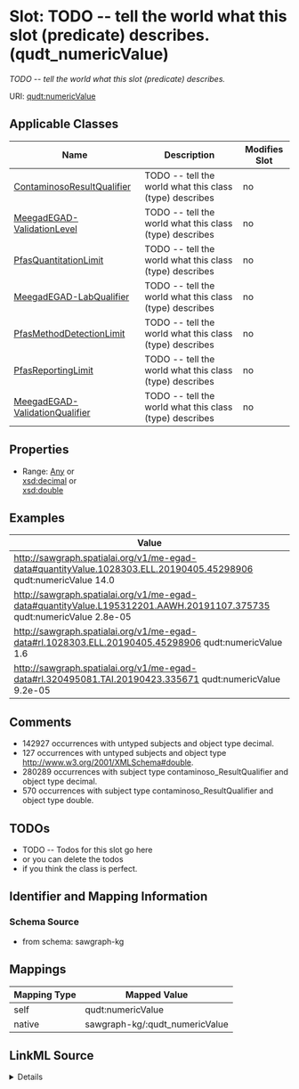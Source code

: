 

# Slot: TODO -- tell the world what this slot (predicate) describes. (qudt_numericValue)


_TODO -- tell the world what this slot (predicate) describes._





URI: [qudt:numericValue](http://qudt.org/schema/qudt/numericValue)



<!-- no inheritance hierarchy -->





## Applicable Classes

| Name | Description | Modifies Slot |
| --- | --- | --- |
| [ContaminosoResultQualifier](../classes/ContaminosoResultQualifier.md) | TODO -- tell the world what this class (type) describes |  no  |
| [MeegadEGAD-ValidationLevel](../classes/MeegadEGAD-ValidationLevel.md) | TODO -- tell the world what this class (type) describes |  no  |
| [PfasQuantitationLimit](../classes/PfasQuantitationLimit.md) | TODO -- tell the world what this class (type) describes |  no  |
| [MeegadEGAD-LabQualifier](../classes/MeegadEGAD-LabQualifier.md) | TODO -- tell the world what this class (type) describes |  no  |
| [PfasMethodDetectionLimit](../classes/PfasMethodDetectionLimit.md) | TODO -- tell the world what this class (type) describes |  no  |
| [PfasReportingLimit](../classes/PfasReportingLimit.md) | TODO -- tell the world what this class (type) describes |  no  |
| [MeegadEGAD-ValidationQualifier](../classes/MeegadEGAD-ValidationQualifier.md) | TODO -- tell the world what this class (type) describes |  no  |







## Properties

* Range: [Any](../classes/Any.md)&nbsp;or&nbsp;<br />[xsd:decimal](http://www.w3.org/2001/XMLSchema#decimal)&nbsp;or&nbsp;<br />[xsd:double](http://www.w3.org/2001/XMLSchema#double)






## Examples

| Value |
| --- |
| http://sawgraph.spatialai.org/v1/me-egad-data#quantityValue.1028303.ELL.20190405.45298906 qudt:numericValue 14.0 |
| http://sawgraph.spatialai.org/v1/me-egad-data#quantityValue.L195312201.AAWH.20191107.375735 qudt:numericValue 2.8e-05 |
| http://sawgraph.spatialai.org/v1/me-egad-data#rl.1028303.ELL.20190405.45298906 qudt:numericValue 1.6 |
| http://sawgraph.spatialai.org/v1/me-egad-data#rl.320495081.TAI.20190423.335671 qudt:numericValue 9.2e-05 |

## Comments

* 142927 occurrences with untyped subjects and object type decimal.
* 127 occurrences with untyped subjects and object type http://www.w3.org/2001/XMLSchema#double.
* 280289 occurrences with subject type contaminoso_ResultQualifier and object type decimal.
* 570 occurrences with subject type contaminoso_ResultQualifier and object type double.

## TODOs

* TODO -- Todos for this slot go here
* or you can delete the todos
* if you think the class is perfect.

## Identifier and Mapping Information







### Schema Source


* from schema: sawgraph-kg




## Mappings

| Mapping Type | Mapped Value |
| ---  | ---  |
| self | qudt:numericValue |
| native | sawgraph-kg/:qudt_numericValue |




## LinkML Source

<details>
```yaml
name: qudt_numericValue
description: TODO -- tell the world what this slot (predicate) describes.
title: TODO -- tell the world what this slot (predicate) describes.
todos:
- TODO -- Todos for this slot go here
- or you can delete the todos
- if you think the class is perfect.
comments:
- 142927 occurrences with untyped subjects and object type decimal.
- 127 occurrences with untyped subjects and object type http://www.w3.org/2001/XMLSchema#double.
- 280289 occurrences with subject type contaminoso_ResultQualifier and object type
  decimal.
- 570 occurrences with subject type contaminoso_ResultQualifier and object type double.
examples:
- value: http://sawgraph.spatialai.org/v1/me-egad-data#quantityValue.1028303.ELL.20190405.45298906
    qudt:numericValue 14.0
- value: http://sawgraph.spatialai.org/v1/me-egad-data#quantityValue.L195312201.AAWH.20191107.375735
    qudt:numericValue 2.8e-05
- value: http://sawgraph.spatialai.org/v1/me-egad-data#rl.1028303.ELL.20190405.45298906
    qudt:numericValue 1.6
- value: http://sawgraph.spatialai.org/v1/me-egad-data#rl.320495081.TAI.20190423.335671
    qudt:numericValue 9.2e-05
from_schema: sawgraph-kg
rank: 1000
slot_uri: qudt:numericValue
alias: qudt_numericValue
domain_of:
- contaminoso_ResultQualifier
range: Any
any_of:
- range: decimal
- range: double

```
</details>
